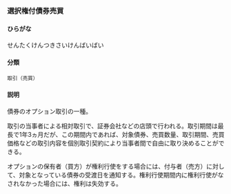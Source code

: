<div style="display:none;">

## [あ行](securities-terms?id=あ行)
## [か行](securities-terms?id=か行)
## [さ行](securities-terms?id=さ行)

</div>

### 選択権付債券売買

#### ひらがな

せんたくけんつきさいけんばいばい

#### 分類

`取引（売買）`

#### 説明

債券のオプション取引の一種。
 
取引の当事者による相対取引で、証券会社などの店頭で行われる。取引期間は最長で1年3ヵ月だが、この期間内であれば、対象債券、売買数量、取引期間、売買価格などの取引内容を個別取引契約により当事者間で自由に取り決めることができる。
 
オプションの保有者（買方）が権利行使をする場合には、付与者（売方）に対して、対象となっている債券の受渡日を通知する。権利行使期間内に権利行使がなされなかった場合には、権利は失効する。

<div style="display:none;">

## [た行](securities-terms?id=た行)
## [な行](securities-terms?id=な行)
## [は行](securities-terms?id=は行)
## [ま行](securities-terms?id=ま行)
## [や行](securities-terms?id=や行)
## [ら行](securities-terms?id=ら行)
## [わ行](securities-terms?id=わ行)
## [英数字・記号](securities-terms?id=英数字・記号)

</div>

